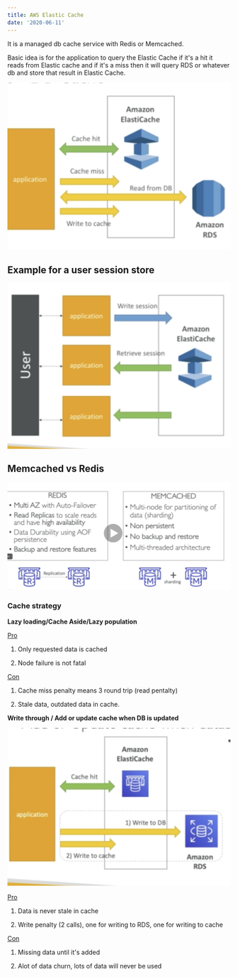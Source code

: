 ```yaml
---
title: AWS Elastic Cache
date: '2020-06-11'
---
```


It is a managed db cache service with Redis or Memcached.

Basic idea is for the application to query the Elastic Cache if it's a hit it reads from Elastic cache and if it's a miss then it will query RDS or whatever db and store that result in Elastic Cache.

![cache](./cache.jpg)

## Example for a user session store

![sesson](./session.jpg)

## Memcached vs Redis

![vs](./vs.jpg)

### Cache strategy

**Lazy loading/Cache Aside/Lazy population**

<u>Pro</u>

1. Only requested data is cached

2. Node failure is not fatal

<u>Con</u>

1. Cache miss penalty means 3 round trip (read pentalty)

2. Stale data, outdated data in cache.

**Write through / Add or update cache when DB is updated**

![writethrough](./writethrough.jpg)

<u>Pro</u>

1. Data is never stale in cache

2. Write penalty (2 calls), one for writing to RDS, one for writing to cache

<u>Con</u>

1. Missing data until it's added

2. Alot of data churn, lots of data will never be used
